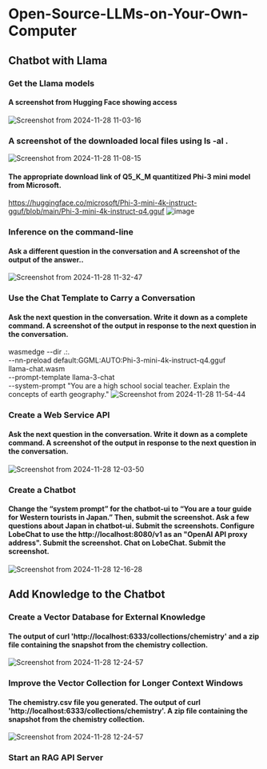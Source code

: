 # Open-Source-LLMs-on-Your-Own-Computer
## Chatbot with Llama 
### Get the Llama models
#### A screenshot from Hugging Face showing access
![Screenshot from 2024-11-28 11-03-16](https://github.com/user-attachments/assets/47d495e7-e0f2-4f32-b4cf-005e1ffade07)
### A screenshot of the downloaded local files using ls -al .
![Screenshot from 2024-11-28 11-08-15](https://github.com/user-attachments/assets/32917b03-40ee-40fa-a19f-04d2797a68db)
#### The appropriate download link of Q5_K_M quantitized Phi-3 mini model from Microsoft.
https://huggingface.co/microsoft/Phi-3-mini-4k-instruct-gguf/blob/main/Phi-3-mini-4k-instruct-q4.gguf
![image](https://github.com/user-attachments/assets/bbb9fdc9-c32d-4525-879d-fb4d0a85d380)
### Inference on the command-line
#### Ask a different question in the conversation and A screenshot of the output of the answer..
![Screenshot from 2024-11-28 11-32-47](https://github.com/user-attachments/assets/77f0b13f-0314-4df2-9b9a-76bd5d1b5476)
### Use the Chat Template to Carry a Conversation
#### Ask the next question in the conversation. Write it down as a complete command. A screenshot of the output in response to the next question in the conversation. 
wasmedge --dir .:. \
  --nn-preload default:GGML:AUTO:Phi-3-mini-4k-instruct-q4.gguf \
  llama-chat.wasm \
  --prompt-template llama-3-chat \
  --system-prompt "You are a high school social teacher. Explain the concepts of earth geography."
![Screenshot from 2024-11-28 11-54-44](https://github.com/user-attachments/assets/103b9df3-e925-4f5c-9b69-e1256239c5c2)
### Create a Web Service API
#### Ask the next question in the conversation. Write it down as a complete command. A screenshot of the output in response to the next question in the conversation.
![Screenshot from 2024-11-28 12-03-50](https://github.com/user-attachments/assets/043b3b2c-85a2-421a-8c53-5301c0b4c0bd)
### Create a Chatbot
#### Change the “system prompt” for the chatbot-ui to “You are a tour guide for Western tourists in Japan.” Then, submit the screenshot. Ask a few questions about Japan in chatbot-ui. Submit the screenshots. Configure LobeChat to use the http://localhost:8080/v1 as an "OpenAI API proxy address". Submit the screenshot. Chat on LobeChat. Submit the screenshot.
![Screenshot from 2024-11-28 12-16-28](https://github.com/user-attachments/assets/12941a2e-948b-44ae-94e2-c8f0bd6f587f)
## Add Knowledge to the Chatbot
### Create a Vector Database for External Knowledge
#### The output of curl 'http://localhost:6333/collections/chemistry' and a zip file containing the snapshot from the chemistry collection.
![Screenshot from 2024-11-28 12-24-57](https://github.com/user-attachments/assets/df055a9d-a390-40ff-80d5-5d92865f25ba)
### Improve the Vector Collection for Longer Context Windows
#### The chemistry.csv file you generated. The output of curl 'http://localhost:6333/collections/chemistry'. A zip file containing the snapshot from the chemistry collection.
![Screenshot from 2024-11-28 12-24-57](https://github.com/user-attachments/assets/908b03e1-fd5c-44d6-8fbb-2388c9b92548)
### Start an RAG API Server

